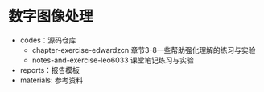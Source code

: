 # 数字图像处理

- codes：源码仓库
  - chapter-exercise-edwardzcn 章节3-8一些帮助强化理解的练习与实验
  - notes-and-exercise-leo6033 课堂笔记练习与实验
- reports：报告模板
- materials: 参考资料
